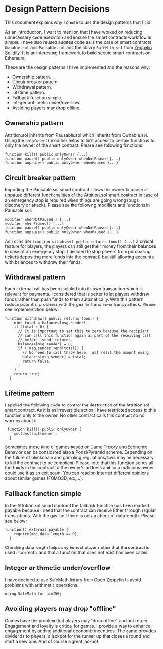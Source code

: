 # Design Pattern Decisions
This document explains why I chose to use the design patterns that I did.

As an introduction, I want to mention that I have worked on reducing unnecessary code execution and ensure the smart contracts workflow is simple. I have also reused audited code as is the case of smart contracts `Ownable.sol` and `Pausable.sol` and the library `SafeMath.sol` from [Zeppelin Solidity](https://github.com/OpenZeppelin/openzeppelin-solidity). It is an interesting framework to build secure smart contracts on Ethereum.

These are the design patterns I have implemented and the reasons why:
* Ownership pattern.
* Circuit breaker pattern.
* Withdrawal pattern.
* Lifetime pattern.
* Fallback function simple.
* Integer arithmetic under/overflow.
* Avoiding players may drop offline.


## Ownership pattern
Attrition.sol inherits from Pausable.sol which inherits from Ownable.sol.
Using the `onlyOwner()` modifier helps to limit access to certain functions to only the owner of the smart contract. 
Please see following functions:
```
function kill() public onlyOwner {...}
function pause() public onlyOwner whenNotPaused {...}
function unpause() public onlyOwner whenPaused {...}
```

## Circuit breaker pattern
Importing the Pausable.sol smart contract allows the owner to pause or unpause different functionalities of the Attrition.sol smart contract in case of an emergency stop is required when things are going wrong (bugs discovery or attack).
Please see the following modifiers and functions in Pausable.sol:
```
modifier whenNotPaused() {...}
modifier whenPaused() {...}
function pause() public onlyOwner whenNotPaused {...}
function unpause() public onlyOwner whenPaused {...}
```
As I consider `function withdraw() public returns (bool) {...}` a critical feature for players, the players can still get their money from their balances in case of an emergency stop.
I decided to stop players from purchasing tickets(depositing more funds into the contract) but still allowing accounts with
balances to withdraw their funds.

## Withdrawal pattern
Each external call has been isolated into its own transaction which is relevant for payments. 
I considered that is better to let players withdraw funds rather than push funds to them automatically.
With this pattern I reduce potential problems with the gas limit and re-entrancy attack.
Please see implementation below:

```
function withdraw() public returns (bool) {
    uint total = balances[msg.sender];
    if (total > 0) {
      // It is important to set this to zero because the recipient
      // can call this function again as part of the receiving call
      // before 'send' returns.
      balances[msg.sender] = 0;
      if (!msg.sender.send(total)) {
        // No need to call throw here, just reset the amount owing
        balances[msg.sender] = total;
        return false;
      }
    }
    return true;
  }
```


## Lifetime pattern
I applied the following code to control the destruction of the Attrition.sol smart contract.
As it is an irreversible action I have restricted access to this function only to the owner.
No other contract calls this contract so no worries about it.
```
 function kill() public onlyOwner {
    selfdestruct(owner);
  }
  ```
Sometimes these kind of games based on Game Theory and Economic Behavior can be considered also a Ponzi/Pyramid scheme. 
Depending on the future of blockchain and gambling regulations/laws may be necessary to kill the contract to be compliant.
Please note that this function sends all the funds in the contract to the owner's address and so a malicious owner could use it as an exit scam. 
You can read on Internet different opinions about similar games (FOMO3D, etc,...).


## Fallback function simple
In the Attrition.sol smart contract the fallback function has been marked payable because I need that the contract can receive Ether through regular transactions.
With the gas limit there is only a check of data length. Please see below:
```
function() external payable {
    require(msg.data.length == 0);
  }
```
Checking data length helps any honest player notice that the contract is used incorrectly and 
that a function that does not exist has been called.


## Integer arithmetic under/overflow
I have decided to use SafeMath library from Open Zeppelin to avoid problems with arithmetic operations.
```
using SafeMath for uin256;
```

## Avoiding players may drop "offline"
Games have the problem that players may "drop offline" and not return.
Engagement and loyalty is critical for games.
I provide a way to enhance engagement by adding additional economic incentives.
The game provides dividends to players, a jackpot for the runner up that closes a round and start a new one.
And of course a great jackpot.

